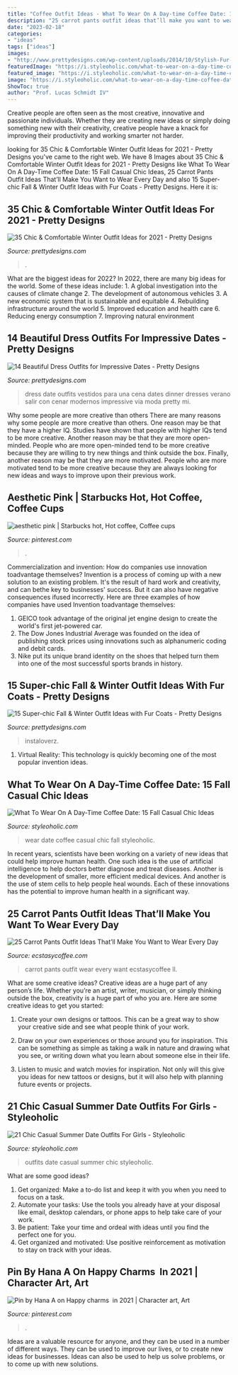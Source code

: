 ```yaml
---
title: "Coffee Outfit Ideas - What To Wear On A Day-time Coffee Date: 15 Fall Casual Chic Ideas"
description: "25 carrot pants outfit ideas that’ll make you want to wear every day"
date: "2023-02-18"
categories:
- "ideas"
tags: ["ideas"]
images:
- "http://www.prettydesigns.com/wp-content/uploads/2014/10/Stylish-Fur-Coat-Outfit-Idea-for-Women.jpg"
featuredImage: "https://i.styleoholic.com/what-to-wear-on-a-day-time-coffee-date-15-fall-casual-chic-ideas-3-500x747.jpg"
featured_image: "https://i.styleoholic.com/what-to-wear-on-a-day-time-coffee-date-15-fall-casual-chic-ideas-3-500x747.jpg"
image: "https://i.styleoholic.com/what-to-wear-on-a-day-time-coffee-date-15-fall-casual-chic-ideas-3-500x747.jpg"
ShowToc: true
author: "Prof. Lucas Schmidt IV"
---
```



Creative people are often seen as the most creative, innovative and passionate individuals. Whether they are creating new ideas or simply doing something new with their creativity, creative people have a knack for improving their productivity and working smarter not harder.

	

		
looking for 35 Chic &amp; Comfortable Winter Outfit Ideas for 2021 - Pretty Designs you've came to the right web. We have 8 Images about 35 Chic &amp; Comfortable Winter Outfit Ideas for 2021 - Pretty Designs like What To Wear On A Day-Time Coffee Date: 15 Fall Casual Chic Ideas, 25 Carrot Pants Outfit Ideas That’ll Make You Want to Wear Every Day and also 15 Super-chic Fall &amp; Winter Outfit Ideas with Fur Coats - Pretty Designs. Here it is:
		
    
## 35 Chic &amp; Comfortable Winter Outfit Ideas For 2021 - Pretty Designs

<img loading=lazy src="http://www.prettydesigns.com/wp-content/uploads/2017/12/35-chic-comfortable-winter-outfit-ideas-for-2018.png" onerror="this.onerror=null;this.src='https://tse4.mm.bing.net/th?id=OIP.Gyk0pRPqjj_AfSnqtysdBwHaHa&amp;pid=15.1';" alt="35 Chic &amp; Comfortable Winter Outfit Ideas for 2021 - Pretty Designs">

_Source: prettydesigns.com_

>. 

	

What are the biggest ideas for 2022?
In 2022, there are many big ideas for the world. Some of these ideas include: 1. A global investigation into the causes of climate change 2. The development of autonomous vehicles 3. A new economic system that is sustainable and equitable 4. Rebuilding infrastructure around the world 5. Improved education and health care 6. Reducing energy consumption 7. Improving natural environment 
    
## 14 Beautiful Dress Outfits For Impressive Dates - Pretty Designs

<img loading=lazy src="http://www.prettydesigns.com/wp-content/uploads/2014/07/Black-Dress-for-Date.jpg" onerror="this.onerror=null;this.src='https://tse1.mm.bing.net/th?id=OIP.sxuoxvBw-kSu6djJA911CQHaK2&amp;pid=15.1';" alt="14 Beautiful Dress Outfits for Impressive Dates - Pretty Designs">

_Source: prettydesigns.com_

>dress date outfits vestidos para una cena dates dinner dresses verano salir con cenar modernos impressive via moda pretty mi. 

	

Why some people are more creative than others
There are many reasons why some people are more creative than others. One reason may be that they have a higher IQ. Studies have shown that people with higher IQs tend to be more creative. Another reason may be that they are more open-minded. People who are more open-minded tend to be more creative because they are willing to try new things and think outside the box. Finally, another reason may be that they are more motivated. People who are more motivated tend to be more creative because they are always looking for new ideas and ways to improve upon their previous work.

    
## Aesthetic Pink | Starbucks Hot, Hot Coffee, Coffee Cups

<img loading=lazy src="https://i.pinimg.com/736x/ee/bf/7e/eebf7e01b72d0ad7f4377ee3419c06cf.jpg" onerror="this.onerror=null;this.src='https://tse1.mm.bing.net/th?id=OIP.y8Z-qjKNLGSy3l3k2xcfxQHaJ3&amp;pid=15.1';" alt="aesthetic pink | Starbucks hot, Hot coffee, Coffee cups">

_Source: pinterest.com_

>. 

	

Commercialization and invention: How do companies use innovation toadvantage themselves?
Invention is a process of coming up with a new solution to an existing problem. It's the result of hard work and creativity, and can bethe key to businesses' success. But it can also have negative consequences ifused incorrectly. Here are three examples of how companies have used Invention toadvantage themselves: 
1. GEICO took advantage of the original jet engine design to create the world's first jet-powered car.
2. The Dow Jones Industrial Average was founded on the idea of publishing stock prices using innovations such as alphanumeric coding and debit cards.
3. Nike put its unique brand identity on the shoes that helped turn them into one of the most successful sports brands in history.

    
## 15 Super-chic Fall &amp; Winter Outfit Ideas With Fur Coats - Pretty Designs

<img loading=lazy src="http://www.prettydesigns.com/wp-content/uploads/2014/10/Stylish-Fur-Coat-Outfit-Idea-for-Women.jpg" onerror="this.onerror=null;this.src='https://tse1.mm.bing.net/th?id=OIP.0hubxAX2mT6p_WjpcPQIdgHaK3&amp;pid=15.1';" alt="15 Super-chic Fall &amp; Winter Outfit Ideas with Fur Coats - Pretty Designs">

_Source: prettydesigns.com_

>instaloverz. 

	

1. Virtual Reality: This technology is quickly becoming one of the most popular invention ideas.

    
## What To Wear On A Day-Time Coffee Date: 15 Fall Casual Chic Ideas

<img loading=lazy src="https://i.styleoholic.com/what-to-wear-on-a-day-time-coffee-date-15-fall-casual-chic-ideas-3-500x747.jpg" onerror="this.onerror=null;this.src='https://tse2.mm.bing.net/th?id=OIP.BX7drx0gcx4hNBYHwxdeywHaLE&amp;pid=15.1';" alt="What To Wear On A Day-Time Coffee Date: 15 Fall Casual Chic Ideas">

_Source: styleoholic.com_

>wear date coffee casual chic fall styleoholic. 

	

In recent years, scientists have been working on a variety of new ideas that could help improve human health. One such idea is the use of artificial intelligence to help doctors better diagnose and treat diseases. Another is the development of smaller, more efficient medical devices. And another is the use of stem cells to help people heal wounds. Each of these innovations has the potential to improve human health in a significant way.

    
## 25 Carrot Pants Outfit Ideas That’ll Make You Want To Wear Every Day

<img loading=lazy src="https://i0.wp.com/www.ecstasycoffee.com/wp-content/uploads/2016/09/Feminina-Carrot-Pants.jpg" onerror="this.onerror=null;this.src='https://tse3.mm.bing.net/th?id=OIP.7tB8g8EYOkqi8I3Oz6l2tAHaJ6&amp;pid=15.1';" alt="25 Carrot Pants Outfit Ideas That’ll Make You Want to Wear Every Day">

_Source: ecstasycoffee.com_

>carrot pants outfit wear every want ecstasycoffee ll. 

	

What are some creative ideas?
Creative ideas are a huge part of any person’s life. Whether you’re an artist, writer, musician, or simply thinking outside the box, creativity is a huge part of who you are. Here are some creative ideas to get you started:
1. Create your own designs or tattoos. This can be a great way to show your creative side and see what people think of your work.

2. Draw on your own experiences or those around you for inspiration. This can be something as simple as taking a walk in nature and drawing what you see, or writing down what you learn about someone else in their life.

3. Listen to music and watch movies for inspiration. Not only will this give you ideas for new tattoos or designs, but it will also help with planning future events or projects.


    
## 21 Chic Casual Summer Date Outfits For Girls - Styleoholic

<img loading=lazy src="https://i.styleoholic.com/2016/04/chic-casual-summer-date-outfits-for-girls-9.jpg" onerror="this.onerror=null;this.src='https://tse3.mm.bing.net/th?id=OIP.6QB3Hy81P1paCOfJyXW6JwHaLH&amp;pid=15.1';" alt="21 Chic Casual Summer Date Outfits For Girls - Styleoholic">

_Source: styleoholic.com_

>outfits date casual summer chic styleoholic. 

	

What are some good ideas?
1. Get organized: Make a to-do list and keep it with you when you need to focus on a task.
2. Automate your tasks: Use the tools you already have at your disposal like email, desktop calendars, or phone apps to help take care of your work.
3. Be patient: Take your time and ordeal with ideas until you find the perfect one for you.
4. Get organized and motivated: Use positive reinforcement as motivation to stay on track with your ideas.

    
## Pin By Hana A On Happy Charms ️ In 2021 | Character Art, Art

<img loading=lazy src="https://i.pinimg.com/originals/a2/d1/69/a2d169691deb4059bf9fdd33b8290d0a.jpg" onerror="this.onerror=null;this.src='https://tse3.mm.bing.net/th?id=OIP.2bhS8ZGLFdrhIXST4aK_sAHaL8&amp;pid=15.1';" alt="Pin by Hana A on Happy charms ️ in 2021 | Character art, Art">

_Source: pinterest.com_

>. 

	

Ideas are a valuable resource for anyone, and they can be used in a number of different ways. They can be used to improve our lives, or to create new ideas for businesses. Ideas can also be used to help us solve problems, or to come up with new solutions.

